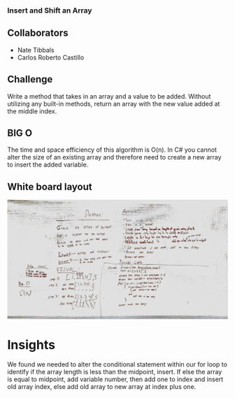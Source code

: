 ### Insert and Shift an Array

## Collaborators
- Nate Tibbals
- Carlos Roberto Castillo


## Challenge

Write a method that takes in an array and a value to be added. Without utilizing any built-in methods, return an array with the new value added at the middle index.

## BIG O

The time and space efficiency of this algorithm is O(n). In C# you cannot alter the size of an existing array and therefore need to create a new array to insert the added variable.

## White board layout

![SCREENSHOT](https://github.com/ntibbals/data-structures-and-algorithms/blob/master/assets/array_shift.JPG)

# Insights

We found we needed to alter the conditional statement within our for loop to identify if the array length is less than the midpoint, insert. If else the array is equal to midpoint, add variable number, then add one to index and insert old array index, else add old array to new array at index plus one.
